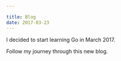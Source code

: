 ```yaml
---

title: Blog
date: 2017-03-23
---
```


I decided to start learning Go in March 2017.

Follow my journey through this new blog.
